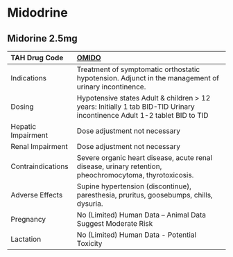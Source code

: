 # Midodrine

## Midorine 2.5mg

| TAH Drug Code      | [**OMIDO**](https://www.tahsda.org.tw/drugs/hissearch.php?drug_code=OMIDO)                                               |
|:-------------------|:-------------------------------------------------------------------------------------------------------------------------|
| Indications        | Treatment of symptomatic orthostatic hypotension. Adjunct in the management of urinary incontinence.                     |
| Dosing             | Hypotensive states Adult & children > 12 years: Initially 1 tab BID-TID Urinary incontinence Adult 1-2 tablet BID to TID |
| Hepatic Impairment | Dose adjustment not necessary                                                                                            |
| Renal Impairment   | Dose adjustment not necessary                                                                                            |
| Contraindications  | Severe organic heart disease, acute renal disease, urinary retention, pheochromocytoma, thyrotoxicosis.                  |
| Adverse Effects    | Supine hypertension (discontinue), paresthesia, pruritus, goosebumps, chills, dysuria.                                   |
| Pregnancy          | No (Limited) Human Data – Animal Data Suggest Moderate Risk                                                              |
| Lactation          | No (Limited) Human Data - Potential Toxicity                                                                             |

